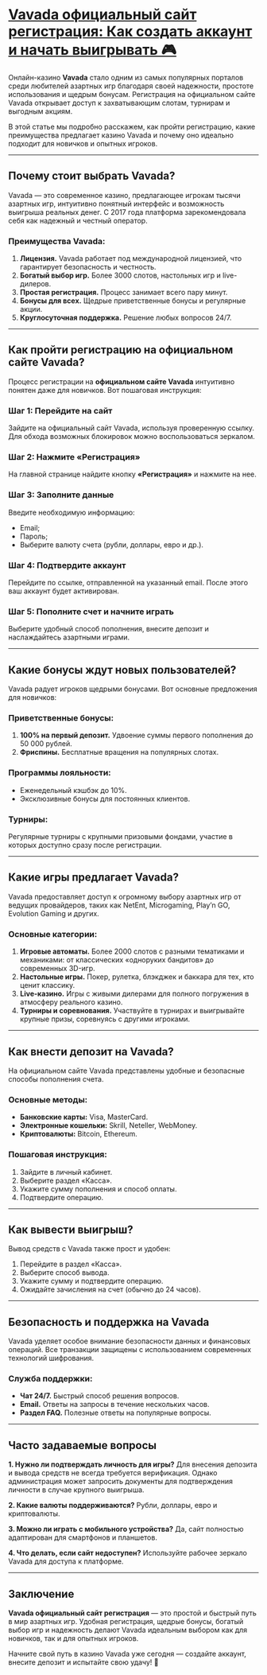 # [Vavada официальный сайт регистрация: Как создать аккаунт и начать выигрывать 🎮](https://partnervavadarv.com?promo=75590753-cc8b-4c4a-8d71-99b7a2293439-jud\&target=register)

Онлайн-казино **Vavada** стало одним из самых популярных порталов среди любителей азартных игр благодаря своей надежности, простоте использования и щедрым бонусам. Регистрация на официальном сайте Vavada открывает доступ к захватывающим слотам, турнирам и выгодным акциям.

В этой статье мы подробно расскажем, как пройти регистрацию, какие преимущества предлагает казино Vavada и почему оно идеально подходит для новичков и опытных игроков.

***

## Почему стоит выбрать Vavada?

Vavada — это современное казино, предлагающее игрокам тысячи азартных игр, интуитивно понятный интерфейс и возможность выигрыша реальных денег. С 2017 года платформа зарекомендовала себя как надежный и честный оператор.

### Преимущества Vavada:

1. **Лицензия.** Vavada работает под международной лицензией, что гарантирует безопасность и честность.
2. **Богатый выбор игр.** Более 3000 слотов, настольных игр и live-дилеров.
3. **Простая регистрация.** Процесс занимает всего пару минут.
4. **Бонусы для всех.** Щедрые приветственные бонусы и регулярные акции.
5. **Круглосуточная поддержка.** Решение любых вопросов 24/7.

***

## Как пройти регистрацию на официальном сайте Vavada?

Процесс регистрации на **официальном сайте Vavada** интуитивно понятен даже для новичков. Вот пошаговая инструкция:

### Шаг 1: Перейдите на сайт

Зайдите на официальный сайт Vavada, используя проверенную ссылку. Для обхода возможных блокировок можно воспользоваться зеркалом.

### Шаг 2: Нажмите «Регистрация»

На главной странице найдите кнопку **«Регистрация»** и нажмите на нее.

### Шаг 3: Заполните данные

Введите необходимую информацию:

* Email;
* Пароль;
* Выберите валюту счета (рубли, доллары, евро и др.).

### Шаг 4: Подтвердите аккаунт

Перейдите по ссылке, отправленной на указанный email. После этого ваш аккаунт будет активирован.

### Шаг 5: Пополните счет и начните играть

Выберите удобный способ пополнения, внесите депозит и наслаждайтесь азартными играми.

***

## Какие бонусы ждут новых пользователей?

Vavada радует игроков щедрыми бонусами. Вот основные предложения для новичков:

### Приветственные бонусы:

1. **100% на первый депозит.** Удвоение суммы первого пополнения до 50 000 рублей.
2. **Фриспины.** Бесплатные вращения на популярных слотах.

### Программы лояльности:

* Еженедельный кэшбэк до 10%.
* Эксклюзивные бонусы для постоянных клиентов.

### Турниры:

Регулярные турниры с крупными призовыми фондами, участие в которых доступно сразу после регистрации.

***

## Какие игры предлагает Vavada?

Vavada предоставляет доступ к огромному выбору азартных игр от ведущих провайдеров, таких как NetEnt, Microgaming, Play’n GO, Evolution Gaming и других.

### Основные категории:

1. **Игровые автоматы.** Более 2000 слотов с разными тематиками и механиками: от классических «одноруких бандитов» до современных 3D-игр.
2. **Настольные игры.** Покер, рулетка, блэкджек и баккара для тех, кто ценит классику.
3. **Live-казино.** Игры с живыми дилерами для полного погружения в атмосферу реального казино.
4. **Турниры и соревнования.** Участвуйте в турнирах и выигрывайте крупные призы, соревнуясь с другими игроками.

***

## Как внести депозит на Vavada?

На официальном сайте Vavada представлены удобные и безопасные способы пополнения счета.

### Основные методы:

* **Банковские карты:** Visa, MasterCard.
* **Электронные кошельки:** Skrill, Neteller, WebMoney.
* **Криптовалюты:** Bitcoin, Ethereum.

### Пошаговая инструкция:

1. Зайдите в личный кабинет.
2. Выберите раздел «Касса».
3. Укажите сумму пополнения и способ оплаты.
4. Подтвердите операцию.

***

## Как вывести выигрыш?

Вывод средств с Vavada также прост и удобен:

1. Перейдите в раздел «Касса».
2. Выберите способ вывода.
3. Укажите сумму и подтвердите операцию.
4. Ожидайте зачисления на счет (обычно до 24 часов).

***

## Безопасность и поддержка на Vavada

Vavada уделяет особое внимание безопасности данных и финансовых операций. Все транзакции защищены с использованием современных технологий шифрования.

### Служба поддержки:

* **Чат 24/7.** Быстрый способ решения вопросов.
* **Email.** Ответы на запросы в течение нескольких часов.
* **Раздел FAQ.** Полезные ответы на популярные вопросы.

***

## Часто задаваемые вопросы

**1. Нужно ли подтверждать личность для игры?**
Для внесения депозита и вывода средств не всегда требуется верификация. Однако администрация может запросить документы для подтверждения личности в случае крупного выигрыша.

**2. Какие валюты поддерживаются?**
Рубли, доллары, евро и криптовалюты.

**3. Можно ли играть с мобильного устройства?**
Да, сайт полностью адаптирован для смартфонов и планшетов.

**4. Что делать, если сайт недоступен?**
Используйте рабочее зеркало Vavada для доступа к платформе.

***

## Заключение

**Vavada официальный сайт регистрация** — это простой и быстрый путь в мир азартных игр. Удобная регистрация, щедрые бонусы, богатый выбор игр и надежность делают Vavada идеальным выбором как для новичков, так и для опытных игроков.

Начните свой путь в казино Vavada уже сегодня — создайте аккаунт, внесите депозит и испытайте свою удачу! 🎰
